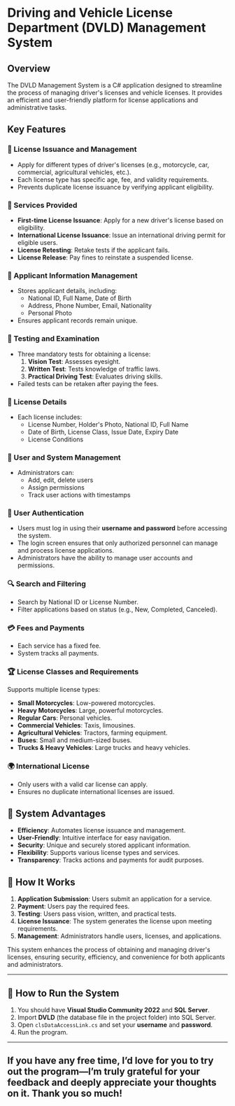 # Driving and Vehicle License Department (DVLD) Management System

## Overview
The DVLD Management System is a C# application designed to streamline the process of managing driver's licenses and vehicle licenses. It provides an efficient and user-friendly platform for license applications and administrative tasks.

## Key Features

### 🚗 License Issuance and Management
- Apply for different types of driver's licenses (e.g., motorcycle, car, commercial, agricultural vehicles, etc.).
- Each license type has specific age, fee, and validity requirements.
- Prevents duplicate license issuance by verifying applicant eligibility.

### 📌 Services Provided
- **First-time License Issuance**: Apply for a new driver's license based on eligibility.
- **International License Issuance**: Issue an international driving permit for eligible users.
- **License Retesting**: Retake tests if the applicant fails.
- **License Release**: Pay fines to reinstate a suspended license.

### 📝 Applicant Information Management
- Stores applicant details, including:
  - National ID, Full Name, Date of Birth
  - Address, Phone Number, Email, Nationality
  - Personal Photo
- Ensures applicant records remain unique.

### 🏁 Testing and Examination
- Three mandatory tests for obtaining a license:
  1. **Vision Test**: Assesses eyesight.
  2. **Written Test**: Tests knowledge of traffic laws.
  3. **Practical Driving Test**: Evaluates driving skills.
- Failed tests can be retaken after paying the fees.

### 🎫 License Details
- Each license includes:
  - License Number, Holder's Photo, National ID, Full Name
  - Date of Birth, License Class, Issue Date, Expiry Date
  - License Conditions

### 🔧 User and System Management
- Administrators can:
  - Add, edit, delete users
  - Assign permissions
  - Track user actions with timestamps

### 🔑 User Authentication
- Users must log in using their **username and password** before accessing the system.
- The login screen ensures that only authorized personnel can manage and process license applications.
- Administrators have the ability to manage user accounts and permissions.

### 🔍 Search and Filtering
- Search by National ID or License Number.
- Filter applications based on status (e.g., New, Completed, Canceled).

### 💳 Fees and Payments
- Each service has a fixed fee.
- System tracks all payments.

### 🏆 License Classes and Requirements
Supports multiple license types:
- **Small Motorcycles**: Low-powered motorcycles.
- **Heavy Motorcycles**: Large, powerful motorcycles.
- **Regular Cars**: Personal vehicles.
- **Commercial Vehicles**: Taxis, limousines.
- **Agricultural Vehicles**: Tractors, farming equipment.
- **Buses**: Small and medium-sized buses.
- **Trucks & Heavy Vehicles**: Large trucks and heavy vehicles.

### 🌍 International License
- Only users with a valid car license can apply.
- Ensures no duplicate international licenses are issued.

## 🎯 System Advantages
- **Efficiency**: Automates license issuance and management.
- **User-Friendly**: Intuitive interface for easy navigation.
- **Security**: Unique and securely stored applicant information.
- **Flexibility**: Supports various license types and services.
- **Transparency**: Tracks actions and payments for audit purposes.

## 🚀 How It Works
1. **Application Submission**: Users submit an application for a service.
2. **Payment**: Users pay the required fees.
3. **Testing**: Users pass vision, written, and practical tests.
4. **License Issuance**: The system generates the license upon meeting requirements.
5. **Management**: Administrators handle users, licenses, and applications.

This system enhances the process of obtaining and managing driver's licenses, ensuring security, efficiency, and convenience for both applicants and administrators.


---

## 🚀 How to Run the System
1. You should have **Visual Studio Community 2022** and **SQL Server**.
2. Import **DVLD** (the database file in the project folder) into SQL Server.
3. Open `clsDataAccessLink.cs` and set your **username** and **password**.
4. Run the program.

---


## If you have any free time, I’d love for you to try out the program—I’m truly grateful for your feedback and deeply appreciate your thoughts on it. Thank you so much!

